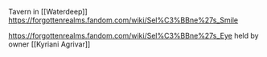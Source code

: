 Tavern in [[Waterdeep]]
https://forgottenrealms.fandom.com/wiki/Sel%C3%BBne%27s_Smile


https://forgottenrealms.fandom.com/wiki/Sel%C3%BBne%27s_Eye held by owner [[Kyriani Agrivar]]
